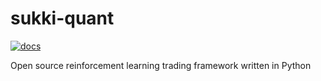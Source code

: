 # sukki-quant

[![docs](https://readthedocs.org/projects/sukki-quant/badge/?version=latest)](http://sukki-quant.readthedocs.io/en/latest/)

Open source reinforcement learning trading framework written in Python
